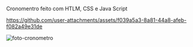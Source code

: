 Cronomentro feito com HTLM, CSS e Java Script

https://github.com/user-attachments/assets/f039a5a3-8a81-44a8-afeb-f082a49e31de

![foto-cronometro](https://github.com/user-attachments/assets/bf2caa14-1cd8-48fc-a90a-b1353e3b9030)
